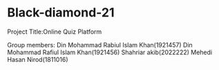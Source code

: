 # Black-diamond-21

Project Title:Online Quiz Platform

Group members:
Din Mohammad Rabiul Islam Khan(1921457)
Din Mohammad Rafiul Islam Khan(1921456)
Shahriar akib(2022222)
Mehedi Hasan Nirod(1811016)
